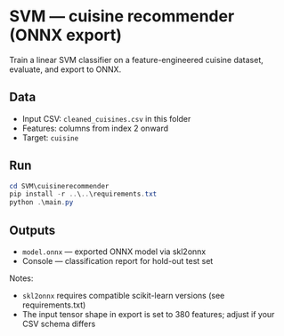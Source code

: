 # SVM — cuisine recommender (ONNX export)

Train a linear SVM classifier on a feature-engineered cuisine dataset, evaluate, and export to ONNX.

## Data
- Input CSV: `cleaned_cuisines.csv` in this folder
- Features: columns from index 2 onward
- Target: `cuisine`

## Run
```powershell
cd SVM\cuisinerecommender
pip install -r ..\..\requirements.txt
python .\main.py
```

## Outputs
- `model.onnx` — exported ONNX model via skl2onnx
- Console — classification report for hold-out test set

Notes:
- `skl2onnx` requires compatible scikit-learn versions (see requirements.txt)
- The input tensor shape in export is set to 380 features; adjust if your CSV schema differs
